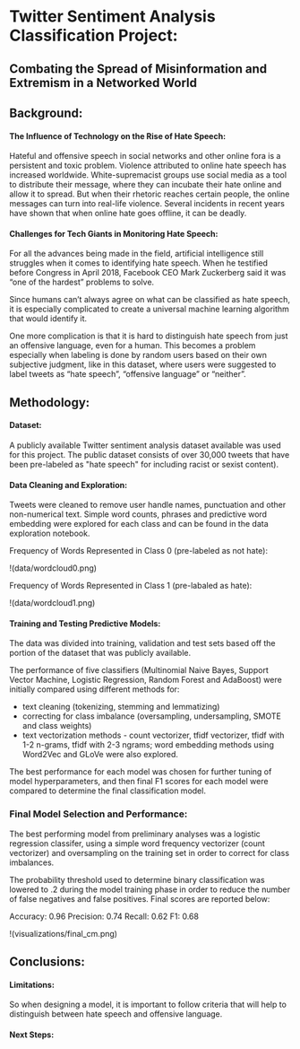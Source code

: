 # Twitter Sentiment Analysis Classification Project:

## Combating the Spread of Misinformation and Extremism in a Networked World


## Background:  

#### The Influence of Technology on the Rise of Hate Speech:

Hateful and offensive speech in social networks and other online fora is a persistent and toxic problem. 
Violence attributed to online hate speech has increased worldwide. White-supremacist groups use social media as a tool to distribute their message, where they can incubate their hate online and allow it to spread. But when their rhetoric reaches certain people, the online messages can turn into real-life violence. Several incidents in recent years have shown that when online hate goes offline, it can be deadly.


#### Challenges for Tech Giants in Monitoring Hate Speech:

For all the advances being made in the field, artificial intelligence still struggles when it comes to identifying hate speech. When he testified before Congress in April 2018, Facebook CEO Mark Zuckerberg said it was “one of the hardest” problems to solve.

Since humans can’t always agree on what can be classified as hate speech, it is especially complicated to create a universal machine learning algorithm that would identify it. 

One more complication is that it is hard to distinguish hate speech from just an offensive language, even for a human. This becomes a problem especially when labeling is done by random users based on their own subjective judgment, like in this dataset, where users were suggested to label tweets as “hate speech”, “offensive language” or “neither”. 


## Methodology:

#### Dataset:

A publicly available Twitter sentiment analysis dataset available was used for this project. The public dataset consists of over 30,000 tweets that have been pre-labeled as "hate speech" for including racist or sexist content). 

#### Data Cleaning and Exploration:

Tweets were cleaned to remove user handle names, punctuation and other non-numerical text. Simple word counts, phrases and predictive word embedding were explored for each class and can be found in the data exploration notebook. 

Frequency of Words Represented in Class 0 (pre-labeled as not hate):

!(data/wordcloud0.png)

Frequency of Words Represented in Class 1 (pre-labaled as hate):

!(data/wordcloud1.png)

#### Training and Testing Predictive Models:

The data was divided into training, validation and test sets based off the portion of the dataset that was publicly available.

The performance of five classifiers (Multinomial Naive Bayes, Support Vector Machine, Logistic Regression, Random Forest and AdaBoost) were initially compared using different methods for:

- text cleaning (tokenizing, stemming and lemmatizing)
- correcting for class imbalance (oversampling, undersampling, SMOTE and class weights)
- text vectorization methods - count vectorizer, tfidf vectorizer, tfidf with 1-2 n-grams, tfidf with 2-3 ngrams; word embedding methods using Word2Vec and GLoVe were also explored.

The best performance for each model was chosen for further tuning of model hyperparameters, and then final F1 scores for each model were compared to determine the final classification model.

### Final Model Selection and Performance:

The best performing model from preliminary analyses was a logistic regression classifer, using a simple word frequency vectorizer (count vectorizer) and oversampling on the training set in order to correct for class imbalances. 

The probability threshold used to determine binary classification was lowered to .2 during the model training phase in order to reduce the number of false negatives and false positives. Final scores are reported below:

Accuracy: 0.96
Precision: 0.74 
Recall: 0.62
F1: 0.68

!(visualizations/final_cm.png)


## Conclusions:


#### Limitations:

So when designing a model, it is important to follow criteria that will help to distinguish between hate speech and offensive language.



#### Next Steps: 




  